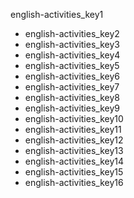 english-activities_key1
- english-activities_key2
- english-activities_key3
- english-activities_key4
- english-activities_key5
- english-activities_key6
- english-activities_key7
- english-activities_key8
- english-activities_key9
- english-activities_key10
- english-activities_key11
- english-activities_key12
- english-activities_key13
- english-activities_key14
- english-activities_key15
- english-activities_key16
